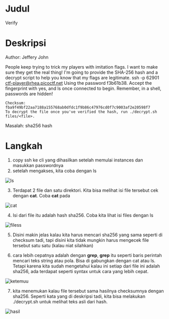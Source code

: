 # Judul
Verify

# Deskripsi
Author: Jeffery John

People keep trying to trick my players with imitation flags. I want to make sure they get the real thing! I'm going to provide the SHA-256 hash and a decrypt script to help you know that my flags are legitimate. ssh -p 62901 ctf-player@rhea.picoctf.net Using the password f3b61b38. Accept the fingerprint with yes, and ls once connected to begin. Remember, in a shell, passwords are hidden!

    Checksum: fba9f49bf22aa7188a155768ab0dfdc1f9b86c47976cd0f7c9003af2e20598f7
    To decrypt the file once you've verified the hash, run ./decrypt.sh files/<file>.


Masalah: sha256 hash

# Langkah
1. copy ssh ke cli yang dihasilkan setelah memulai instances dan masukkan passwordnya
2. setelah mengakses, kita coba dengan ls

![ls](https://github.com/user-attachments/assets/bc20f49e-2fa3-432c-8466-0473c907d2d9)

3. Terdapat 2 file dan satu direktori. Kita bisa melihat isi file tersebut cek dengan **cat**. Coba **cat** pada 

![cat](https://github.com/user-attachments/assets/db3249ac-d1ef-420b-8604-a6241bb7dcec)

4. Isi dari file itu adalah hash sha256. Coba kita lihat isi files dengan ls

![filess](https://github.com/user-attachments/assets/acb4f843-cb60-4ca8-b152-2f4b9220acef)


5. Disini makin jelas kalau kita harus mencari sha256 yang sama seperti di checksum tadi, tapi disini kita tidak mungkin harus mengecek file tersebut satu satu (kalau niat silahkan)

6. cara lebih cepatnya adalah dengan **grep**, **grep** itu seperti baris perintah mencari teks string atau pola. Bisa di gabungkan dengan cat atau ls. Tetapi karena kita sudah mengetahui kalau ini setiap dari file ini adalah sha256, ada terdapat seperti syntax untuk cara yang lebih cepat.

![ketemuu](https://github.com/user-attachments/assets/d4f1f195-a6ec-4269-9b04-30eccde8f1be)


7. kita menemukan kalau file tersebut sama hasilnya checksumnya dengan sha256. Seperti kata yang di deskripsi tadi, kita bisa melakukan ./decrypt.sh <file> untuk melihat teks asli dari hash.

![hasil](https://github.com/user-attachments/assets/7201c44f-f4e0-490d-9e01-98eb2a190962)


